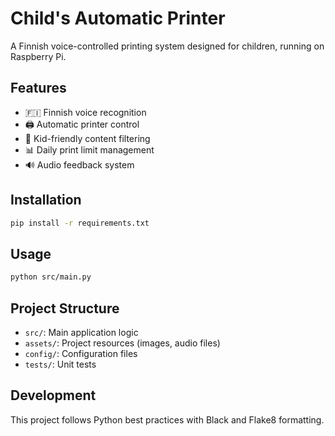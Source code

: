 # Child's Automatic Printer

A Finnish voice-controlled printing system designed for children, running on Raspberry Pi.

## Features

- 🇫🇮 Finnish voice recognition
- 🖨️ Automatic printer control
- 👶 Kid-friendly content filtering
- 📊 Daily print limit management
- 🔊 Audio feedback system

## Installation

```bash
pip install -r requirements.txt
```

## Usage

```bash
python src/main.py
```

## Project Structure

- `src/`: Main application logic
- `assets/`: Project resources (images, audio files)
- `config/`: Configuration files
- `tests/`: Unit tests

## Development

This project follows Python best practices with Black and Flake8 formatting.
